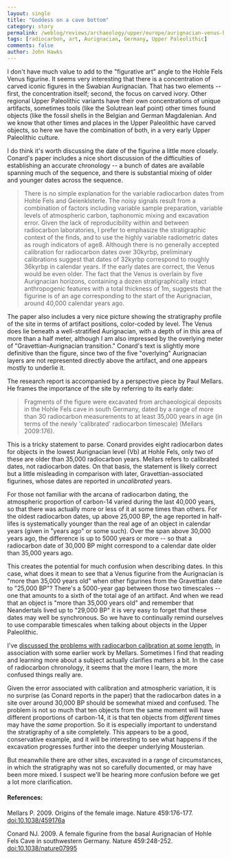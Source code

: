 ```yaml
---
layout: single 
title: "Goddess on a cave bottom" 
category: story
permalink: /weblog/reviews/archaeology/upper/europe/aurignacian-venus-hohle-fels-2009.html
tags: [radiocarbon, art, Aurignacian, Germany, Upper Paleolithic] 
comments: false 
author: John Hawks 
---
```



I don't have much value to add to the "figurative art" angle to the Hohle Fels Venus figurine. It seems very interesting that there is a concentration of carved iconic figures in the Swabian Aurignacian. That has two elements -- first, the concentration itself; second, the focus on carved ivory. Other regional Upper Paleolithic variants have their own concentrations of unique artifacts, sometimes tools (like the Solutrean leaf point) other times found objects (like the fossil shells in the Belgian and German Magdalenian. And we know that other times and places in the Upper Paleolithic have carved objects, so here we have the combination of both, in a very early Upper Paleolithic culture. 

I do think it's worth discussing the date of the figurine a little more closely. Conard's paper includes a nice short discussion of the difficulties of establishing an accurate chronology -- a bunch of dates are available spanning much of the sequence, and there is substantial mixing of older and younger dates across the sequence. 

<blockquote>There is no simple explanation for the variable radiocarbon dates from Hohle Fels and Geienklsterle. The noisy signals result from a combination of factors including variable sample preparation, variable levels of atmospheric carbon, taphonomic mixing and excavation error. Given the lack of reproducibility within and between radiocarbon laboratories, I prefer to emphasize the stratigraphic context of the finds, and to use the highly variable radiometric dates as rough indicators of age8. Although there is no generally accepted calibration for radiocarbon dates over 30kyrbp, preliminary calibrations suggest that dates of 32kyrbp correspond to roughly 36kyrbp in calendar years. If the early dates are correct, the Venus would be even older. The fact that the Venus is overlain by five Aurignacian horizons, containing a dozen stratigraphically intact anthropogenic features with a total thickness of 1m, suggests that the figurine is of an age corresponding to the start of the Aurignacian, around 40,000 calendar years ago. </blockquote>

The paper also includes a very nice picture showing the stratigraphy profile of the site in terms of artifact positions, color-coded by level. The Venus does lie beneath a well-stratified Aurignacian, with a depth of in this area of more than a half meter, although I am also impressed by the overlying meter of "Gravettian-Aurignacian transition." Conard's text is slightly more definitive than the figure, since two of the five "overlying" Aurignacian layers are not represented directly above the artifact, and one appears mostly to underlie it. 

The research report is accompanied by a perspective piece by Paul Mellars. He frames the importance of the site by referring to its early date:

<blockquote>Fragments of the figure were excavated from archaeological deposits in the Hohle Fels cave in south Germany, dated by a range of more than 30 radiocarbon measurements to at least 35,000 years in age (in terms of the newly 'calibrated' radiocarbon timescale) (Mellars 2009:176).</blockquote>

This is a tricky statement to parse. Conard provides eight radiocarbon dates for objects in the lowest Aurignacian level (Vb) at Hohle Fels, only two of these are older than 35,000 radiocarbon years. Mellars refers to calibrated dates, not radiocarbon dates. On that basis, the statement is likely correct but a little misleading in comparison with later, Gravettian-associated figurines, whose dates are reported in <i>uncalibrated</i> years. 

For those not familiar with the arcana of radiocarbon dating, the atmospheric proportion of carbon-14 varied during the last 40,000 years, so that there was actually more or less of it at some times than others. For the oldest radiocarbon dates, up above 25,000 BP, the age reported in half-lifes is systematically younger than the real age of an object in calendar years (given in "years ago" or some such). Over the span above 30,000 years ago, the difference is up to 5000 years or more -- so that a radiocarbon date of 30,000 BP might correspond to a calendar date older than 35,000 years ago. 

This creates the potential for much confusion when describing dates. In this case, what does it mean to see that a Venus figurine from the Aurignacian is "more than 35,000 years old" when other figurines from the Gravettian date to "25,000 BP"? There's a 5000-year gap between those two timescales -- one that amounts to a sixth of the total age of an artifact. And when we read that an object is "more than 35,000 years old" and remember that Neandertals lived up to "29,000 BP" it is very easy to forget that these dates may well be synchronous. So we have to continually remind ourselves to use comparable timescales when talking about objects in the Upper Paleolithic. 

I've <a href="http://johnhawks.net/weblog/reviews/archaeology/upper/radiocarbon_calibration_mellars_2006.html">discussed the problems with radiocarbon calibration at some length</a>, in association with some earlier work by Mellars. Sometimes I find that reading and learning more about a subject actually clarifies matters a bit. In the case of radiocarbon chronology, it seems that the more I learn, the more confused things really are. 

Given the error associated with calibration and atmospheric variation, it is no surprise (as Conard reports in the paper) that the radiocarbon dates in a site over around 30,000 BP should be somewhat mixed and confused. The problem is not so much that ten objects from the same moment will have different proportions of carbon-14, it is that ten objects from <i>different</i> times may have the <i>same</i> proportion. So it is especially important to understand the stratigraphy of a site completely. This appears to be a good, conservative example, and it will be interesting to see what happens if the excavation progresses further into the deeper underlying Mousterian. 

But meanwhile there are other sites, excavated in a range of circumstances, in which the stratigraphy was not so carefully documented, or may have been more mixed. I suspect we'll be hearing more confusion before we get a lot more clarification. 





<h4>References:</h4>

<p class="cite">Mellars P. 2009. Origins of the female image. Nature 459:176-177. <a href="http://dx.doi.org/10.1038/459176a">doi:10.1038/459176a</a></p>

<p class="cite">Conard NJ. 2009. A female figurine from the basal Aurignacian of Hohle Fels Cave in southwestern Germany. Nature 459:248-252. <a href="http://dx.doi.org/10.1038/nature07995">doi:10.1038/nature07995</a></p>



